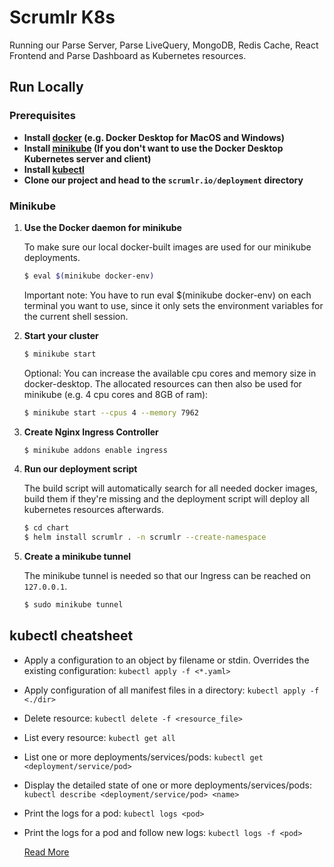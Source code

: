 
# Scrumlr K8s

Running our Parse Server, Parse LiveQuery, MongoDB, Redis Cache, React Frontend and Parse Dashboard as Kubernetes resources.

## Run Locally

### Prerequisites

- **Install [docker](https://docs.docker.com/get-docker/) (e.g. Docker Desktop for MacOS and Windows)**
- **Install [minikube](https://minikube.sigs.k8s.io/docs/start/) (If you don't want to use the Docker Desktop Kubernetes server and client)**
- **Install [kubectl](https://kubernetes.io/de/docs/tasks/tools/install-kubectl/)**
- **Clone our project and head to the `scrumlr.io/deployment` directory**


### Minikube

1. **Use the Docker daemon for minikube**

    To make sure our local docker-built images are used for our minikube deployments.

    ```bash
    $ eval $(minikube docker-env)
    ```
    Important note: You have to run eval $(minikube docker-env) on each terminal you want to use, since it only sets the environment variables for the current shell session.

2. **Start your cluster**

    ```bash
    $ minikube start
    ```

    Optional: You can increase the available cpu cores and memory size in docker-desktop. The allocated resources can then also be used for minikube (e.g. 4 cpu cores and 8GB of ram):
    ```bash
    $ minikube start --cpus 4 --memory 7962
    ```

3. **Create Nginx Ingress Controller**

    ```bash
    $ minikube addons enable ingress
    ```

4. **Run our deployment script**

    The build script will automatically search for all needed docker images, build them if they're missing and the deployment script will deploy all kubernetes resources afterwards.
    ```bash
    $ cd chart
    $ helm install scrumlr . -n scrumlr --create-namespace
    ```

5. **Create a minikube tunnel**

    The minikube tunnel is needed so that our Ingress can be reached on `127.0.0.1`.
    ```bash
    $ sudo minikube tunnel
    ```



## kubectl cheatsheet

- Apply a configuration to an object by filename or stdin. Overrides the existing configuration: `kubectl apply -f <*.yaml>`
- Apply configuration of all manifest files in a directory: `kubectl apply -f <./dir>`
- Delete resource: `kubectl delete -f <resource_file>`
- List every resource: `kubectl get all`
- List one or more deployments/services/pods: `kubectl get <deployment/service/pod>`
- Display the detailed state of one or more deployments/services/pods: `kubectl describe <deployment/service/pod> <name>`
- Print the logs for a pod: `kubectl logs <pod>`
- Print the logs for a pod and follow new logs: `kubectl logs -f <pod>`

    [Read More](https://www.bluematador.com/learn/kubectl-cheatsheet)
